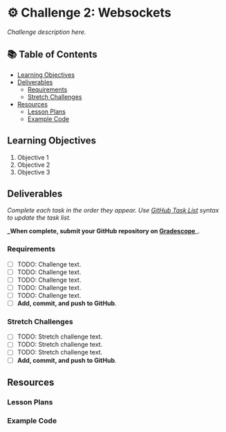 # ⚙️ Challenge 2: Websockets

_Challenge description here._

<!-- omit in toc -->
## 📚 Table of Contents

- [Learning Objectives](#learning-objectives)
- [Deliverables](#deliverables)
  - [Requirements](#requirements)
  - [Stretch Challenges](#stretch-challenges)
- [Resources](#resources)
  - [Lesson Plans](#lesson-plans)
  - [Example Code](#example-code)

## Learning Objectives

1. Objective 1
1. Objective 2
1. Objective 3

## Deliverables

_Complete each task in the order they appear. Use [GitHub Task List](https://help.github.com/en/github/managing-your-work-on-github/about-task-lists) syntax to update the task list._

**_When complete, submit your GitHub repository on [Gradescope](https://www.gradescope.com/courses/207186/assignments/844469)**_.

### Requirements

- [ ] TODO: Challenge text.
- [ ] TODO: Challenge text.
- [ ] TODO: Challenge text.
- [ ] TODO: Challenge text.
- [ ] TODO: Challenge text.
- [ ] **Add, commit, and push to GitHub**.

### Stretch Challenges

- [ ] TODO: Stretch challenge text.
- [ ] TODO: Stretch challenge text.
- [ ] TODO: Stretch challenge text.
- [ ] **Add, commit, and push to GitHub**.

## Resources

### Lesson Plans

### Example Code
